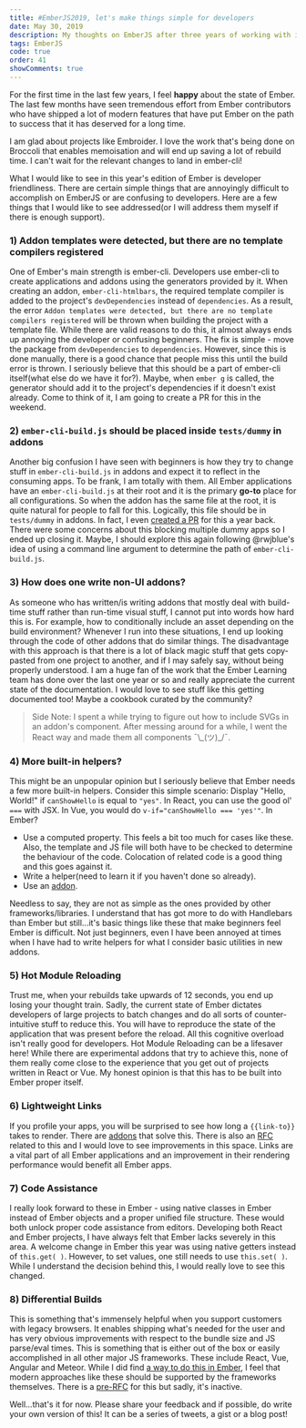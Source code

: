 ```yaml
---
title: #EmberJS2019, let's make things simple for developers
date: May 30, 2019
description: My thoughts on EmberJS after three years of working with it.
tags: EmberJS
code: true
order: 41
showComments: true
---
```


For the first time in the last few years, I feel **happy** about the state of Ember. The last few months
have seen tremendous effort from Ember contributors who have shipped a lot of modern features that have
put Ember on the path to success that it has deserved for a long time.

I am glad about projects like Embroider. I love the work that's being done on Broccoli that enables
memoisation and will end up saving a lot of rebuild time. I can't wait for the relevant changes to land in
ember-cli!

What I would like to see in this year's edition of Ember is developer friendliness. There are certain simple
things that are annoyingly difficult to accomplish on EmberJS or are confusing to developers.
Here are a few things that I would like to see  addressed(or I will address them myself if there is enough support).


### **1) Addon templates were detected, but there are no template compilers registered**

One of Ember's main strength is ember-cli. Developers use ember-cli to create applications
and addons using the generators provided by it. When creating an addon, `ember-cli-htmlbars`,
the required template compiler is added to the project's `devDependencies` instead of
`dependencies`. As a result, the error
`Addon templates were detected, but there are no template compilers registered` will be thrown
when building the project with a template file. While there are valid reasons to do this,
it almost always ends up annoying the developer or confusing beginners. The fix is simple -
move the package from `devDependencies` to `dependencies`. However, since this is done manually,
there is a good chance that people miss this until the build error is thrown.
I seriously believe that this should be a part of ember-cli itself(what else do we have it for?).
Maybe, when `ember g` is called, the generator should add it to the project's dependencies if it
doesn't exist already. Come to think of it, I am going to create a PR for this in the weekend.

### **2) `ember-cli-build.js` should be placed inside `tests/dummy` in addons**

Another big confusion I have seen with beginners is how they try to change stuff in `ember-cli-build.js`
in addons and expect it to reflect in the consuming apps. To be frank, I am totally with them.
All Ember applications have an `ember-cli-build.js` at their root and it is the primary **go-to** place
for all configurations. So when the addon has the same file at the root, it is quite natural for
people to fall for this. Logically, this file should be in `tests/dummy` in addons. In fact, I even
[created a PR](https://github.com/ember-cli/ember-cli/pull/7907) for this a year back. There were
some concerns about this blocking multiple dummy apps so I ended up closing it. Maybe, I should
explore this again following @rwjblue's idea of using a command line argument to determine the path
of `ember-cli-build.js`.

### **3) How does one write non-UI addons?**

As someone who has written/is writing addons that mostly deal with build-time stuff rather than
run-time visual stuff, I cannot put into words how hard this is. For example, how to conditionally
include an asset depending on the build environment? Whenever I run into these situations, I end up
looking through the code of other addons that do similar things. The disadvantage with this approach
is that there is a lot of black magic stuff that gets copy-pasted from one project to another, and
if I may safely say, without being properly understood. I am a huge fan of the work that the Ember Learning
team has done over the last one year or so and really appreciate the current state of the documentation.
I would love to see stuff like this getting documented too! Maybe a cookbook curated by the community?

> Side Note: I spent a while trying to figure out how to include SVGs in an addon's component. After
  messing around for a while, I went the React way and made them all components ¯\\\_(ツ)\_/¯.

### **4) More built-in helpers?**

This might be an unpopular opinion but I seriously believe that Ember needs a few more built-in helpers.
Consider this simple scenario: Display "Hello, World!" if `canShowHello` is equal to `"yes"`. In React,
you can use the good ol' `===` with JSX. In Vue, you would do `v-if="canShowHello === 'yes'"`. In Ember?

* Use a computed property. This feels a bit too much for cases like these. Also, the
  template and JS file will both have to be checked to determine the behaviour of the
  code. Colocation of related code is a good thing and this goes against it.
* Write a helper(need to learn it if you haven't done so already).
* Use an [addon](https://www.npmjs.com/package/ember-truth-helpers).

Needless to say, they are not as simple as the ones provided by other frameworks/libraries. I understand
that has got more to do with Handlebars than Ember but still...it's basic things like these that make
beginners feel Ember is difficult. Not just beginners, even I have been annoyed at times when I have had to
write helpers for what I consider basic utilities in new addons.

### **5) Hot Module Reloading**

Trust me, when your rebuilds take upwards of 12 seconds, you end up losing your thought train. Sadly, the current
state of Ember dictates developers of large projects to batch changes and do all sorts of counter-intuitive stuff
to reduce this. You will have to reproduce the state of the application that was present before the reload. All
this cognitive overload isn't really good for developers. Hot Module Reloading can be a lifesaver here!
While there are experimental addons that try to achieve this, none of them really come close to the experience
that you get out of projects written in React or Vue. My honest opinion is that this has to be built into
Ember proper itself.

### **6) Lightweight Links**

If you profile your apps, you will be surprised to see how long a `{{link-to}}` takes to render. There are
[addons](https://github.com/intercom/ember-href-to) that solve this. There is also an
[RFC](https://github.com/emberjs/rfcs/pull/391) related to this and I would love to see improvements in this space.
Links are a vital part of all Ember applications and an improvement in their rendering performance would benefit
all Ember apps.

### **7) Code Assistance**

I really look forward to these in Ember - using native classes in Ember instead of Ember objects and a proper
unified file structure. These would both unlock proper code assistance from editors. Developing both React
and Ember projects, I have always felt that Ember lacks severely in this area. A welcome change in Ember
this year was using native getters instead of `this.get( )`. However, to set values, one still needs to use
`this.set( )`. While I understand the decision behind this, I would really love to see this changed.

### **8) Differential Builds**

This is something that's immensely helpful when you support customers with legacy browsers. It enables shipping
what's needed for the user and has very obvious improvements with respect to the bundle size and JS parse/eval times.
This is something that is either out of the box or easily accomplished in all other major JS frameworks. These
include React, Vue, Angular and Meteor. While I did find [a way to do this in Ember](https://siva.dev/ember-differential-bundles/),
I feel that modern approaches like these should be supported by the frameworks themselves. There is a
[pre-RFC](https://github.com/emberjs/rfcs/issues/383) for this but sadly, it's inactive.

Well...that's it for now. Please share your feedback and if possible, do write your own version of this! It can be a
series of tweets, a gist or a blog post!

